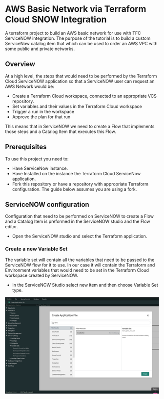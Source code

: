 # AWS Basic Network via Terraform Cloud SNOW Integration

A terraform project to build an AWS basic network for use with TFC ServiceNOW integration. The purpose of the tutorial is to build a custom ServiceNow catalog item that which can be used to order an AWS VPC with some public and private networks.

## Overview

At a high level, the steps that would need to be performed by the Terraform Cloud ServiceNOW application so that a ServiceNOW user can request an AWS Network would be:

* Create a Terraform Cloud workspace, connected to an appropriate VCS repository.
* Set variables and their values in the Terraform Cloud workspace
* Trigger a run in the workspace
* Approve the plan for that run

This means that in ServiceNOW we need to create a Flow that implements those steps and a Catalog Item that executes this Flow.

## Prerequisites

To use this project you need to:

* Have ServiceNow instance.
* Have Installed on the instance the Terraform Cloud ServiceNow application.
* Fork this repository or have a repository with appropriate Terraform configuration. The guide below assumes you are using a fork.

## ServiceNOW configuration

 Configuration that need to be performed on ServiceNOW to create a Flow and a Catalog Item is preformed in the ServiceNOW studio and the Flow editor.

* Open the ServiceNOW studio and select the Terraform application.

### Create a new Variable Set

The variable set will contain all the variables that need to be passed to the ServiceNOW flow for it to use. In our case it will contain the Terraform and Environment variables that would need to be set in the Terraform Cloud workspace created by ServiceNOW.

* In the ServiceNOW Studio select new item and then choose Variable Set type.

![](images/snow-studio-variableset-create-1.png)



